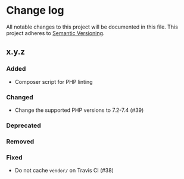 # Change log

All notable changes to this project will be documented in this file.
This project adheres to [Semantic Versioning](https://semver.org/).

## x.y.z

### Added
- Composer script for PHP linting

### Changed
- Change the supported PHP versions to 7.2-7.4 (#39)

### Deprecated

### Removed

### Fixed
- Do not cache `vendor/` on Travis CI (#38)
